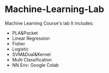 # Machine-Learning-Lab
Machine Learning Course's lab
It includes:
- PLA&Pocket
- Linear Regression
- Fisher
- Logistic
- SVM&Dual&Kernel
- Multi Classification
- NN
Env: Google Colab
